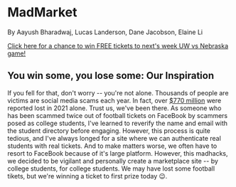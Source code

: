 # MadMarket
By Aayush Bharadwaj, Lucas Landerson, Dane Jacobson, Elaine Li

[Click here for a chance to win FREE tickets to next's week UW vs Nebraska game!](https://www.youtube.com/watch?v=dQw4w9WgXcQ&ab_channel=RickAstley)

## You win some, you lose some: Our Inspiration
If you fell for that, don't worry -- you're not alone. Thousands of people are victims are social media scams each year. In fact, over [$770 million](https://www.investopedia.com/social-media-scams-surging-5217274) were reported lost in 2021 alone. Trust us, we've been there. As someone who has been scammed twice out of football tickets on FaceBook by scammers posed as college students, I've learned to reverify the name and email with the student directory before engaging. However, this process is quite tedious, and I've always longed for a site where we can authenticate real students with real tickets. And to make matters worse, we often have to resort to FaceBook because of it's large platform. However, this madhacks, we decided to be vigilant and personally create a marketplace site -- by college students, for college students. We may have lost some football tikets, but we're winning a ticket to first prize today 😉.



